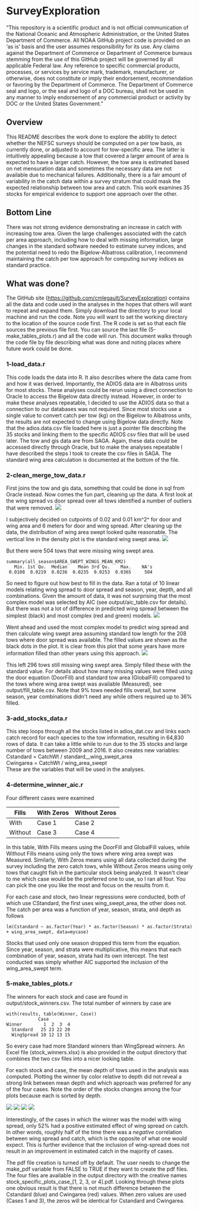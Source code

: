 # SurveyExploration
“This repository is a scientific product and is not official communication of the National Oceanic and Atmospheric Administration, or the United States Department of Commerce. All NOAA GitHub project code is provided on an ‘as is’ basis and the user assumes responsibility for its use. Any claims against the Department of Commerce or Department of Commerce bureaus stemming from the use of this GitHub project will be governed by all applicable Federal law. Any reference to specific commercial products, processes, or services by service mark, trademark, manufacturer, or otherwise, does not constitute or imply their endorsement, recommendation or favoring by the Department of Commerce. The Department of Commerce seal and logo, or the seal and logo of a DOC bureau, shall not be used in any manner to imply endorsement of any commercial product or activity by DOC or the United States Government.”

## Overview

This README describes the work done to explore the ability to detect whether the NEFSC surveys should be computed on a per tow basis, as currently done, or adjusted to account for tow-specific area. The latter is intuitively appealing because a tow that covered a larger amount of area is expected to have a larger catch. However, the tow area is estimated based on net mensuration data and sometimes the necessary data are not available due to mechanical failures. Additionally, there is a fair amount of variability in the catch data within a survey stratum that could mask the expected relationship between tow area and catch. This work examines 35 stocks for empirical evidence to support one approach over the other.

## Bottom Line

There was not strong evidence demonstrating an increase in catch with increasing tow area. Given the large challenges associated with the catch per area approach, including how to deal with missing information, large changes in the standard software needed to estimate survey indices, and the potential need to redo the Bigelow-Albatross calibration, I recommend maintaining the catch per tow approach for computing survey indices as standard practice.

## What was done?

The GitHub site (https://github.com/cmlegault/SurveyExploration) contains all the data and code used in the analyses in the hopes that others will want to repeat and expand them. Simply download the directory to your local machine and run the code. Note you will want to set the working directory to the location of the source code first. The R code is set so that each file sources the previous file first. You can source the last file (5-make_tables_plots.r) and all the code will run. This document walks through the code file by file describing what was done and noting places where future work could be done.

### 1-load_data.r

This code loads the data into R. It also describes where the data came from and how it was derived. Importantly, the ADIOS data are in Albatross units for most stocks. These analyses could be rerun using a direct connection to Oracle to access the Bigelow data directly instead. However, in order to make these analyses repeatable, I decided to use the ADIOS data so that a connection to our databases was not required. Since most stocks use a single value to convert catch per tow (kg) on the Bigelow to Albatross units, the results are not expected to change using Bigelow data directly. Note that the adios.data.csv file loaded here is just a pointer file describing the 35 stocks and linking them to the specific ADIOS csv files that will be used later. The tow and gis data are from SAGA. Again, these data could be accessed directly through Oracle, but to make the analyses repeatable I have described the steps I took to create the csv files in SAGA. The standard wing area calculation is documented at the bottom of the file.

### 2-clean_merge_tow_data.r

First joins the tow and gis data, something that could be done in sql from Oracle instead. Now comes the fun part, cleaning up the data. A first look at the wing spread vs door spread over all tows identified a number of outliers that were removed. 
![](output/wdplot1_door_vs_wing_spread_initial.png)

I subjectively decided on cutpoints of 0.02 and 0.01 km^2^ for door and wing area and 6 meters for door and wing spread. After cleaning up the data, the distribution of wing area swept looked quite reasonable. The vertical line in the density plot is the standard wing swept area.
![](output/area_swept_wings_distibution.png)

But there were 504 tows that were missing wing swept area.

```  
summary(all_season$AREA_SWEPT_WINGS_MEAN_KM2)  
   Min. 1st Qu.  Median    Mean 3rd Qu.    Max.    NA's 
 0.0108  0.0219  0.0236  0.0235  0.0253  0.0365     504 
```

So need to figure out how best to fill in the data. Ran a total of 10 linear models relating wing spread to door spread and season, year, depth, and all combinations. Given the amount of data, it was not surprising that the most complex model was selected by AIC (see output/aic_table.csv for details). But there was not a lot of difference in predicted wing spread between the simplest (black) and most complex (red and green) models.
![](output/wdplot3_compare_fits_with_data.png)

Went ahead and used the most complex model to predict wing spread and then calculate wing swept area assuming standard tow length for the 208 tows where door spread was available. The filled values are shown as the black dots in the plot. It is clear from this plot that some years have more information filled than other years using this approach. 
![](output/wdplot8_doorarea_vs_wingarea.png)

This left 296 tows still missing wing swept area. Simply filled these with the standard value. For details about how many missing values were filled using the door equation (DoorFill) and standard tow area (GlobalFill) compared to the tows where wing area swept was available (Measured), see output/fill_table.csv. Note that 9% tows needed fills overall, but some season, year combinations didn't need any while others required up to 36% filled.

### 3-add_stocks_data.r

This step loops through all the stocks listed in adios_dat.csv and links each catch record for each species to the tow information, resulting in 64,830 rows of data. It can take a little while to run due to the 35 stocks and large number of tows between 2009 and 2016. It also creates new variables:  
Cstandard = CatchWt / standard__wing_swept_area  
Cwingarea = CatchWt / wing_area_swept  
These are the variables that will be used in the analyses.

### 4-determine_winner_aic.r

Four different cases were examined

Fills   | With Zeros | Without Zeros
------- | ---------- | -------------
With    | Case 1     | Case 2
Without | Case 3     | Case 4

In this table, With Fills means using the DoorFill and GlobalFill values, while Without Fills means using only the tows where wing area swept was Measured. Similarly, With Zeros means using all data collected during the survey including the zero catch tows, while Without Zeros means using only tows that caught fish in the particular stock being analyzed. It wasn't clear to me which case would be the preferred one to use, so I ran all four. You can pick the one you like the most and focus on the results from it.

For each case and stock, two linear regressions were conducted, both of which use CStandard, the first uses wing_swept_area, the other does not. The catch per area was a function of year, season, strata, and depth as follows

```
lm(Cstandard ~ as.factor(Year) * as.factor(Season) * as.factor(Strata) + wing_area_swept, data=mycase)
```

Stocks that used only one season dropped this term from the equation. Since year, season, and strata were multiplicative, this means that each combination of year, season, strata had its own intercept. The test conducted was simply whether AIC supported the inclusion of the wing_area_swept term.

### 5-make_tables_plots.r

The winners for each stock and case are found in output/stock_winners.csv. The total number of winners by case are

```
with(results, table(Winner, Case))  
            Case  
Winner        1  2  3  4  
  Standard   25 23 22 20  
  WingSpread 10 12 13 15  
```

So every case had more Standard winners than WingSpread winners. An Excel file (stock_winners.xlsx) is also provided in the output directory that combines the two csv files into a nicer looking table. 

For each stock and case, the mean depth of tows used in the analysis was computed. Plotting the winner by color relative to depth did not reveal a strong link between mean depth and which approach was preferred for any of the four cases. Note the order of the stocks changes among the four plots because each is sorted by depth.

![](output/case_plot_1.png)
![](output/case_plot_2.png)
![](output/case_plot_3.png)
![](output/case_plot_4.png)

Interestingly, of the cases in which the winner was the model with wing spread, only 52% had a positive estimated effect of wing spread on catch. In other words, roughly half of the time there was a *negative* correlation between wing spread and catch, which is the opposite of what one would expect. This is further evidence that the inclusion of wing-spread does not result in an improvement in estimated catch in the majority of cases.

The pdf file creation is turned off by default. The user needs to change the make_pdf variable from FALSE to TRUE if they want to create the pdf files. The four files are available in the output directory with the creative names stock_specific_plots_case_[1, 2, 3, or 4].pdf. Looking through these plots one obvious result is that there is not much difference between the Cstandard (blue) and Cwingarea (red) values. When zero values are used (Cases 1 and 3), the zeros will be identical for Cstandard and Cwingarea. 


